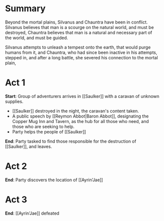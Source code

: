 # Summary
Beyond the mortal plains, Silvanus and Chauntra have been in conflict. Silvanus believes that man is a scourge on the natural world, and must be destroyed, Chauntra believes that man is a natural and necessary part of the world, and must be guided.

Silvanus attempts to unleash a tempest onto the earth, that would purge humans from it, and Chauntra, who had since been inactive in his attempts, stepped in, and after a long battle, she severed his connection to the mortal plain, 

# Act 1
**Start**: Group of adventurers arrives in [[Saulker]] with a caravan of unknown supplies.

- [[Saulker]] destroyed in the night, the caravan's content taken.
- A public speech by [[Reymon Abbot|Baron Abbot]], designating the Copper Mug Inn and Tavern, as  the hub for all those who need, and those who are seeking to help.
- Party helps the people of [[Saulker]]

**End**: Party tasked to find those responsible for the destruction of [[Saulker]], and leaves.

# Act 2
**End**: Party discovers the location of [[Ayrin'Jae]]

# Act 3
**End**: [[Ayrin'Jae]] defeated